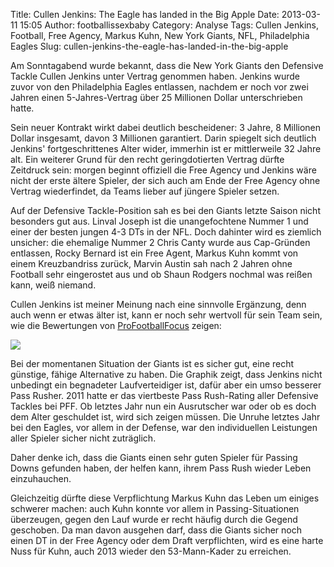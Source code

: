 Title: Cullen Jenkins: The Eagle has landed in the Big Apple
Date: 2013-03-11 15:05
Author: footballissexbaby
Category: Analyse
Tags: Cullen Jenkins, Football, Free Agency, Markus Kuhn, New York Giants, NFL, Philadelphia Eagles
Slug: cullen-jenkins-the-eagle-has-landed-in-the-big-apple

Am Sonntagabend wurde bekannt, dass die New York Giants den Defensive
Tackle Cullen Jenkins unter Vertrag genommen haben. Jenkins wurde zuvor
von den Philadelphia Eagles entlassen, nachdem er noch vor zwei Jahren
einen 5-Jahres-Vertrag über 25 Millionen Dollar unterschrieben hatte.

Sein neuer Kontrakt wirkt dabei deutlich bescheidener: 3 Jahre, 8
Millionen Dollar insgesamt, davon 3 Millionen garantiert. Darin spiegelt
sich deutlich Jenkins' fortgeschrittenes Alter wider, immerhin ist er
mittlerweile 32 Jahre alt. Ein weiterer Grund für den recht
geringdotierten Vertrag dürfte Zeitdruck sein: morgen beginnt offiziell
die Free Agency und Jenkins wäre nicht der erste ältere Spieler, der
sich auch am Ende der Free Agency ohne Vertrag wiederfindet, da Teams
lieber auf jüngere Spieler setzen.

Auf der Defensive Tackle-Position sah es bei den Giants letzte Saison
nicht besonders gut aus. Linval Joseph ist die unangefochtene Nummer 1
und einer der besten jungen 4-3 DTs in der NFL. Doch dahinter wird es
ziemlich unsicher: die ehemalige Nummer 2 Chris Canty wurde aus
Cap-Gründen entlassen, Rocky Bernard ist ein Free Agent, Markus Kuhn
kommt von einem Kreuzbandriss zurück, Marvin Austin sah nach 2 Jahren
ohne Football sehr eingerostet aus und ob Shaun Rodgers nochmal was
reißen kann, weiß niemand.

Cullen Jenkins ist meiner Meinung nach eine sinnvolle Ergänzung, denn
auch wenn er etwas älter ist, kann er noch sehr wertvoll für sein Team
sein, wie die Bewertungen von [ProFootballFocus][] zeigen:

[![](|filename|/images/cullen_jenkins_pff-300x218.png)](|filename|/images/cullen_jenkins_pff.png)

Bei der momentanen Situation der Giants ist es sicher gut, eine recht
günstige, fähige Alternative zu haben. Die Graphik zeigt, dass Jenkins
nicht unbedingt ein begnadeter Laufverteidiger ist, dafür aber ein umso
besserer Pass Rusher. 2011 hatte er das viertbeste Pass Rush-Rating
aller Defensive Tackles bei PFF. Ob letztes Jahr nun ein Ausrutscher war
oder ob es doch dem Alter geschuldet ist, wird sich zeigen müssen. Die
Unruhe letztes Jahr bei den Eagles, vor allem in der Defense, war den
individuellen Leistungen aller Spieler sicher nicht zuträglich.

Daher denke ich, dass die Giants einen sehr guten Spieler für Passing
Downs gefunden haben, der helfen kann, ihrem Pass Rush wieder Leben
einzuhauchen.

Gleichzeitig dürfte diese Verpflichtung Markus Kuhn das Leben um einiges
schwerer machen: auch Kuhn konnte vor allem in Passing-Situationen
überzeugen, gegen den Lauf wurde er recht häufig durch die Gegend
geschoben. Da man davon ausgehen darf, dass die Giants sicher noch einen
DT in der Free Agency oder dem Draft verpflichten, wird es eine harte
Nuss für Kuhn, auch 2013 wieder den 53-Mann-Kader zu erreichen.

  [ProFootballFocus]: https://www.profootballfocus.com/
  
